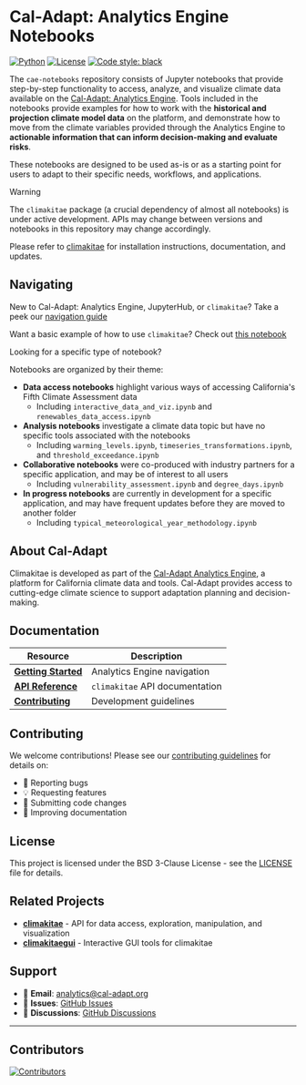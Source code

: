 # Cal-Adapt: Analytics Engine Notebooks

[![Python](https://img.shields.io/badge/python-3.12-blue.svg)](https://www.python.org/downloads/)
[![License](https://img.shields.io/badge/License-BSD%203--Clause-blue.svg)](https://opensource.org/licenses/BSD-3-Clause)
[![Code style: black](https://img.shields.io/badge/code%20style-black-000000.svg)](https://github.com/psf/black)

The `cae-notebooks` repository consists of Jupyter notebooks that provide step-by-step 
functionality to access, analyze, and visualize climate data available on the [Cal-Adapt: Analytics Engine](https://analytics.cal-adapt.org/). Tools included in the notebooks provide examples for how to work with the **historical and projection climate model data** on the platform, and demonstrate how to move from the climate variables provided through the Analytics Engine to **actionable information that can inform decision-making and evaluate risks**.

These notebooks are designed to be used as-is or as a starting point for users to adapt to their specific needs, workflows, and applications. 

> [!WARNING]
> The `climakitae` package (a crucial dependency of almost all notebooks) is under active development. APIs may change between versions and notebooks in this repository may change accordingly.

Please refer to [climakitae](https://github.com/cal-adapt/climakitae) for installation instructions, documentation, and updates.

## Navigating

New to Cal-Adapt: Analytics Engine, JupyterHub, or `climakitae`? Take a peek our [navigation guide](https://github.com/cal-adapt/cae-notebooks/blob/main/AE_navigation_guide.ipynb)

Want a basic example of how to use `climakitae`? Check out [this notebook](https://github.com/cal-adapt/cae-notebooks/blob/main/data-access/interactive_data_access_and_viz.ipynb)

Looking for a specific type of notebook?

Notebooks are organized by their theme:<br>
- **Data access notebooks** highlight various ways of accessing California's Fifth Climate Assessment data
    - Including `interactive_data_and_viz.ipynb` and `renewables_data_access.ipynb`<br>
- **Analysis notebooks** investigate a climate data topic but have no specific tools associated with the notebooks
    - Including `warming_levels.ipynb`, `timeseries_transformations.ipynb`, and `threshold_exceedance.ipynb` <br>
- **Collaborative notebooks** were co-produced with industry partners for a specific application, and may be of interest to all users
    - Including `vulnerability_assessment.ipynb` and `degree_days.ipynb`<br>
- **In progress notebooks** are currently in development for a specific application, and may have frequent updates before they are moved to another folder
    - Including `typical_meteorological_year_methodology.ipynb`


## About Cal-Adapt

Climakitae is developed as part of the [Cal-Adapt Analytics Engine](https://analytics.cal-adapt.org), a platform for California climate data and tools. Cal-Adapt provides access to cutting-edge climate science to support adaptation planning and decision-making.


## Documentation

| Resource | Description |
|----------|-------------|
| [**Getting Started**](https://github.com/cal-adapt/cae-notebooks/blob/main/getting_started.ipynb) | Analytics Engine navigation |
| [**API Reference**](https://climakitae.readthedocs.io/en/latest/) | `climakitae` API documentation |
| [**Contributing**](https://climakitae.readthedocs.io/en/latest/contribute.html) | Development guidelines |

## Contributing

We welcome contributions! Please see our [contributing guidelines](https://climakitae.readthedocs.io/en/latest/contribute.html) for details on:

- 🐛 Reporting bugs
- 💡 Requesting features  
- 🔧 Submitting code changes
- 📖 Improving documentation

## License

This project is licensed under the BSD 3-Clause License - see the [LICENSE](LICENSE) file for details.

## Related Projects

- [**climakitae**](https://github.com/cal-adapt/climakitae) - API for data access, exploration, manipulation, and visualization
- [**climakitaegui**](https://github.com/cal-adapt/climakitaegui) - Interactive GUI tools for climakitae

## Support

- 📧 **Email**: [analytics@cal-adapt.org](mailto:analytics@cal-adapt.org)
- 🐛 **Issues**: [GitHub Issues](https://github.com/cal-adapt/cae-notebooks/issues)
- 💬 **Discussions**: [GitHub Discussions](https://github.com/cal-adapt/cae-notebooks/discussions)

---

## Contributors

[![Contributors](https://contrib.rocks/image?repo=cal-adapt/cae-notebooks)](https://github.com/cal-adapt/cae-notebooks/graphs/contributors)
